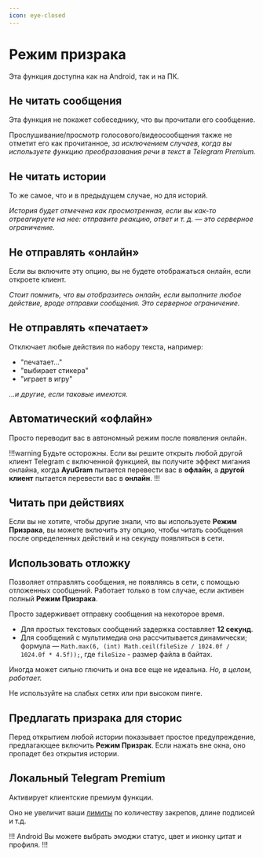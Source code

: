 ```yaml
---
icon: eye-closed
---
```


# Режим призрака

Эта функция доступна как на Android, так и на ПК.

## Не читать сообщения

Эта функция не покажет собеседнику, что вы прочитали его сообщение.

Прослушивание/просмотр голосового/видеосообщения также не отметит его как прочитанное, *за исключением случаев, когда вы используете функцию преобразования речи в текст в Telegram Premium.*

## Не читать истории

То же самое, что и в предыдущем случае, но для историй.

*История будет отмечена как просмотренная, если вы как-то отреагируете на нее: отправите реакцию, ответ и т. д. — это серверное ограничение.*

## Не отправлять «онлайн»

Если вы включите эту опцию, вы не будете отображаться онлайн, если откроете клиент.

*Стоит помнить, что вы отобразитесь онлайн, если выполните любое действие, вроде отправки сообщения. Это серверное ограничение.*

## Не отправлять «печатает»

Отключает любые действия по набору текста, например:
-	"печатает..."
-	"выбирает стикера"
-	"играет в игру"

*...и другие, если таковые имеются.*

## Автоматический «офлайн»

Просто переводит вас в автономный режим после появления онлайн.

!!!warning
Будьте осторожны. Если вы решите открыть любой другой клиент Telegram с включенной функцией, вы получите эффект мигания онлайна, когда **AyuGram** пытается перевести вас в **офлайн**, а **другой клиент** пытается перевести вас в **онлайн**.
!!!

## Читать при действиях

Если вы не хотите, чтобы другие знали, что вы используете **Режим Призрака**, вы можете включить эту опцию, чтобы читать сообщения после определенных действий и на секунду появляться в сети.

## Использовать отложку

Позволяет отправлять сообщения, не появляясь в сети, с помощью отложенных сообщений. Работает только в том случае, если активен полный **Режим Призрака**.

Просто задерживает отправку сообщения на некоторое время.

-	Для простых текстовых сообщений задержка составляет **12 секунд**.
-	Для сообщений с мультимедиа она рассчитывается динамически; формула — `Math.max(6, (int) Math.ceil(fileSize / 1024.0f / 1024.0f * 4.5f));`, где `fileSize` - размер файла в байтах.

Иногда может сильно глючить и она все еще не идеальна. *Но, в целом, работает.*

Не используйте на слабых сетях или при высоком пинге.

## Предлагать призрака для сторис

Перед открытием любой истории показывает простое предупреждение, предлагающее включить **Режим Призрак**. Если нажать вне окна, оно пропадет без открытия истории.

## Локальный Telegram Premium

Активирует клиентские премиум функции.

Оно не увеличит ваши [лимиты](https://limits.tginfo.me/en) по количеству закрепов, длине подписей и т.д.

!!! Android
Вы можете выбрать эмоджи статус, цвет и иконку цитат и профиля.
!!!
